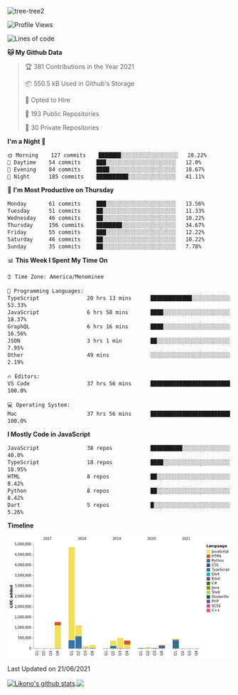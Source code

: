 ![tree-tree2](https://user-images.githubusercontent.com/15727947/99866266-688a6380-2b75-11eb-958b-273006b198d8.jpg)


<!--START_SECTION:waka-->
![Profile Views](http://img.shields.io/badge/Profile%20Views-0-blue)

![Lines of code](https://img.shields.io/badge/From%20Hello%20World%20I%27ve%20Written-9.4%20million%20lines%20of%20code-blue)

**🐱 My Github Data** 

> 🏆 381 Contributions in the Year 2021
 > 
> 📦 550.5 kB Used in Github's Storage 
 > 
> 💼 Opted to Hire
 > 
> 📜 193 Public Repositories 
 > 
> 🔑 30 Private Repositories  
 > 
**I'm a Night 🦉** 

```text
🌞 Morning    127 commits    ███████░░░░░░░░░░░░░░░░░░   28.22% 
🌆 Daytime    54 commits     ███░░░░░░░░░░░░░░░░░░░░░░   12.0% 
🌃 Evening    84 commits     ████░░░░░░░░░░░░░░░░░░░░░   18.67% 
🌙 Night      185 commits    ██████████░░░░░░░░░░░░░░░   41.11%

```
📅 **I'm Most Productive on Thursday** 

```text
Monday       61 commits     ███░░░░░░░░░░░░░░░░░░░░░░   13.56% 
Tuesday      51 commits     ██░░░░░░░░░░░░░░░░░░░░░░░   11.33% 
Wednesday    46 commits     ██░░░░░░░░░░░░░░░░░░░░░░░   10.22% 
Thursday     156 commits    ████████░░░░░░░░░░░░░░░░░   34.67% 
Friday       55 commits     ███░░░░░░░░░░░░░░░░░░░░░░   12.22% 
Saturday     46 commits     ██░░░░░░░░░░░░░░░░░░░░░░░   10.22% 
Sunday       35 commits     ██░░░░░░░░░░░░░░░░░░░░░░░   7.78%

```


📊 **This Week I Spent My Time On** 

```text
⌚︎ Time Zone: America/Menominee

💬 Programming Languages: 
TypeScript               20 hrs 13 mins      █████████████░░░░░░░░░░░░   53.33% 
JavaScript               6 hrs 58 mins       ████░░░░░░░░░░░░░░░░░░░░░   18.37% 
GraphQL                  6 hrs 16 mins       ████░░░░░░░░░░░░░░░░░░░░░   16.56% 
JSON                     3 hrs 1 min         ██░░░░░░░░░░░░░░░░░░░░░░░   7.95% 
Other                    49 mins             ░░░░░░░░░░░░░░░░░░░░░░░░░   2.19%

🔥 Editors: 
VS Code                  37 hrs 56 mins      █████████████████████████   100.0%

💻 Operating System: 
Mac                      37 hrs 56 mins      █████████████████████████   100.0%

```

**I Mostly Code in JavaScript** 

```text
JavaScript               38 repos            ██████████░░░░░░░░░░░░░░░   40.0% 
TypeScript               18 repos            ████░░░░░░░░░░░░░░░░░░░░░   18.95% 
HTML                     8 repos             ██░░░░░░░░░░░░░░░░░░░░░░░   8.42% 
Python                   8 repos             ██░░░░░░░░░░░░░░░░░░░░░░░   8.42% 
Dart                     5 repos             █░░░░░░░░░░░░░░░░░░░░░░░░   5.26%

```


**Timeline**

![Chart not found](https://raw.githubusercontent.com/ianlikono/ianlikono/main/charts/bar_graph.png) 


 Last Updated on 21/06/2021
<!--END_SECTION:waka-->


<a href="https://github.com/ianlikono">
  <img align="center" src="https://github-readme-stats.anuraghazra1.vercel.app/api?username=ianlikono&show_icons=true&include_all_commits=true&theme=material-palenight" alt="Likono's github stats" />
</a>
<a href="https://github.com/ianlikono">
  <img align="center" src="https://github-readme-stats.anuraghazra1.vercel.app/api/top-langs/?username=ianlikono&layout=compact&theme=material-palenight" />
</a>

